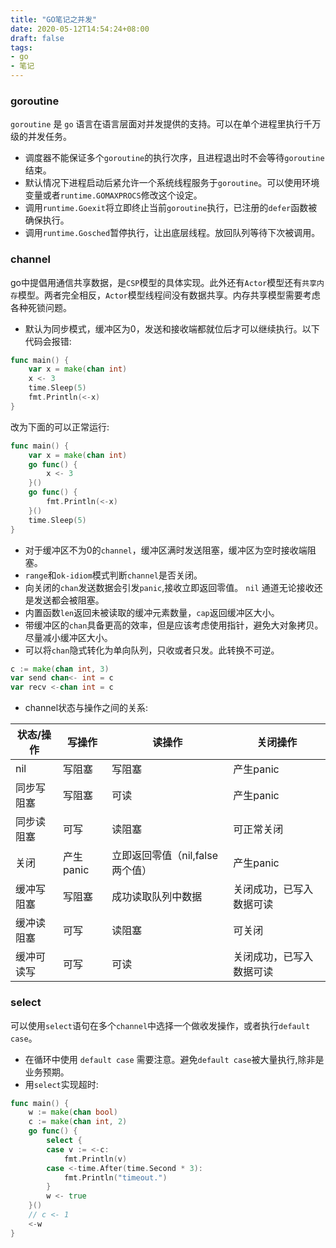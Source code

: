 ```yaml
---
title: "GO笔记之并发"
date: 2020-05-12T14:54:24+08:00
draft: false
tags:
- go
- 笔记
---
```


### goroutine

`goroutine` 是 `go` 语言在语言层面对并发提供的支持。可以在单个进程里执行千万级的并发任务。

- 调度器不能保证多个`goroutine`的执行次序，且进程退出时不会等待`goroutine`结束。
- 默认情况下进程启动后紧允许一个系统线程服务于`goroutine`。可以使用环境变量或者`runtime.GOMAXPROCS`修改这个设定。
- 调用`runtime.Goexit`将立即终止当前`goroutine`执行，已注册的`defer`函数被确保执行。
- 调用`runtime.Gosched`暂停执行，让出底层线程。放回队列等待下次被调用。
### channel

go中提倡用通信共享数据，是`CSP`模型的具体实现。此外还有`Actor`模型还有`共享内存`模型。两者完全相反，`Actor`模型线程间没有数据共享。内存共享模型需要考虑各种死锁问题。

- 默认为同步模式，缓冲区为0，发送和接收端都就位后才可以继续执行。以下代码会报错:
```go
func main() {
	var x = make(chan int)
	x <- 3
	time.Sleep(5)
	fmt.Println(<-x)
}
```
改为下面的可以正常运行:
```go
func main() {
	var x = make(chan int)
	go func() {
		x <- 3
	}()
	go func() {
		fmt.Println(<-x)
	}()
	time.Sleep(5)
}
```
- 对于缓冲区不为0的`channel`，缓冲区满时发送阻塞，缓冲区为空时接收端阻塞。
- `range`和`ok-idiom`模式判断`channel`是否关闭。
- 向关闭的`chan`发送数据会引发`panic`,接收立即返回零值。 `nil` 通道无论接收还是发送都会被阻塞。
- 内置函数`len`返回未被读取的缓冲元素数量，`cap`返回缓冲区大小。
- 带缓冲区的`chan`具备更高的效率，但是应该考虑使用指针，避免大对象拷贝。尽量减小缓冲区大小。
- 可以将`chan`隐式转化为单向队列，只收或者只发。此转换不可逆。
```go
c := make(chan int, 3)
var send chan<- int = c 
var recv <-chan int = c
```

- channel状态与操作之间的关系:

|状态/操作|写操作|读操作|关闭操作|
|---|---|---|---|
|nil|写阻塞|写阻塞|产生panic|
|同步写阻塞|写阻塞|可读|产生panic|
|同步读阻塞|可写|读阻塞|可正常关闭|
|关闭|产生panic|立即返回零值（nil,false两个值）|产生panic|
|缓冲写阻塞|写阻塞|成功读取队列中数据|关闭成功，已写入数据可读|
|缓冲读阻塞|可写|读阻塞|可关闭|
|缓冲可读写|可写|可读|关闭成功，已写入数据可读|


### select
可以使用`select`语句在多个`channel`中选择一个做收发操作，或者执行`default case`。
- 在循环中使用 `default case` 需要注意。避免`default case`被大量执行,除非是业务预期。
- 用`select`实现超时:
```go
func main() {
	w := make(chan bool)
	c := make(chan int, 2)
	go func() {
		select {
		case v := <-c:
			fmt.Println(v)
		case <-time.After(time.Second * 3):
			fmt.Println("timeout.")
		}
		w <- true
	}()
	// c <- 1
	<-w
}
```